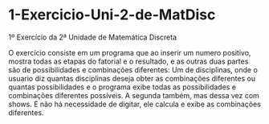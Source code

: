 # 1-Exercicio-Uni-2-de-MatDisc
1º Exercício da 2ª Unidade de Matemática Discreta

O exercício consiste em um programa que ao inserir um numero positivo, mostra todas as etapas do fatorial e o resultado, e as outras duas partes são de possibilidades e combinações diferentes: Um de disciplinas, onde o usuario diz quantas disciplinas deseja obter as combinações diferentes ou quantas possibilidades e o programa exibe todas as possibilidades e combinações diferentes possíveis. A segunda também, mas dessa vez com shows. E não há necessidade de digitar, ele calcula e exibe as combinações diferentes. 
